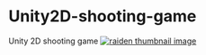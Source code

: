 # Unity2D-shooting-game
Unity 2D shooting game
<a href="https://youtu.be/e4_I1Q7ZtGc">
<img src="http://img.youtube.com/vi/e4_I1Q7ZtGc/maxresdefault.jpg" alt="raiden thumbnail image">
</a>
